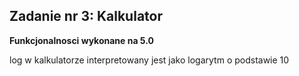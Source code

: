 ## Zadanie nr 3: Kalkulator

**Funkcjonalnosci wykonane na 5.0**

log w kalkulatorze interpretowany jest jako logarytm o podstawie 10
